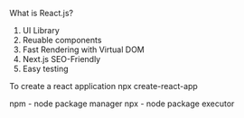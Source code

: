 What is React.js?
1. UI Library
2. Reuable components
3. Fast Rendering with Virtual DOM
4. Next.js SEO-Friendly
5. Easy testing

To create a react application
npx create-react-app <application>

npm - node package manager
npx - node package executor